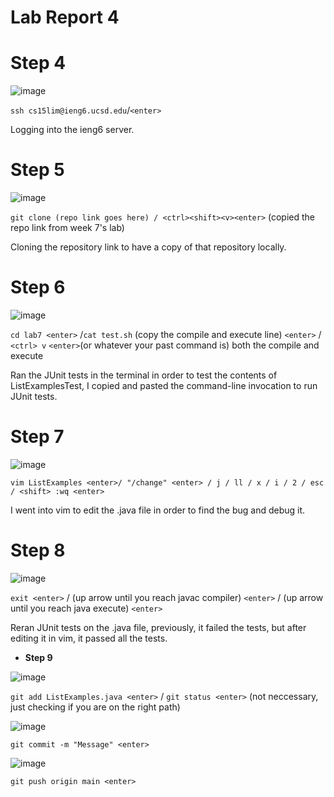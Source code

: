 Lab Report 4
=========
# **Step 4**

![image](https://github.com/doanhandonly/cse15l-lab-reports/assets/127058698/727735ad-fdb8-4df5-939e-706cc20eccf1)

`ssh cs15lim@ieng6.ucsd.edu`/`<enter>`

Logging into the ieng6 server. 

# **Step 5**

![image](https://github.com/doanhandonly/cse15l-lab-reports/assets/127058698/f743bf16-bd7d-4929-9991-279fe16e49a3)

`git clone (repo link goes here) / <ctrl><shift><v><enter>` (copied the repo link from week 7's lab) 

Cloning the repository link to have a copy of that repository locally. 

# **Step 6**

![image](https://github.com/doanhandonly/cse15l-lab-reports/assets/127058698/d35f61f3-cf1d-4f06-896b-d34ebf86e4fb)

`cd lab7 <enter>` /`cat test.sh` (copy the compile and execute line) `<enter>` / `<ctrl> v` `<enter>`(or whatever your past command is) both the compile and execute

Ran the JUnit tests in the terminal in order to test the contents of ListExamplesTest, I copied and pasted the command-line invocation to run JUnit tests. 

# **Step 7**

![image](https://github.com/doanhandonly/cse15l-lab-reports/assets/127058698/423a0632-9ddf-418e-b4ce-efab8d2d1b59)

`vim ListExamples <enter>/ "/change" <enter> / j / ll / x / i / 2 / esc / <shift> :wq <enter>`

I went into vim to edit the .java file in order to find the bug and debug it. 
  
# **Step 8**

![image](https://github.com/doanhandonly/cse15l-lab-reports/assets/127058698/18b55e90-0f22-4f11-bcec-b94da424bee4)

`exit <enter>` / (up arrow until you reach javac compiler) `<enter>` / (up arrow until you reach java execute) `<enter>`

Reran JUnit tests on the .java file, previously, it failed the tests, but after editing it in vim, it passed all the tests. 
  
* **Step 9**

![image](https://github.com/doanhandonly/cse15l-lab-reports/assets/127058698/6808ba79-6e90-4a2f-97fd-e0fa75d0148b)

`git add ListExamples.java <enter>` / `git status <enter>` (not neccessary, just checking if you are on the right path)
  
![image](https://github.com/doanhandonly/cse15l-lab-reports/assets/127058698/ac7fde42-3468-484b-9fed-0d00c0307818)

`git commit -m "Message" <enter> `

![image](https://github.com/doanhandonly/cse15l-lab-reports/assets/127058698/ec459e5c-0595-4321-82de-ae129eb733ba)

`git push origin main <enter> `




